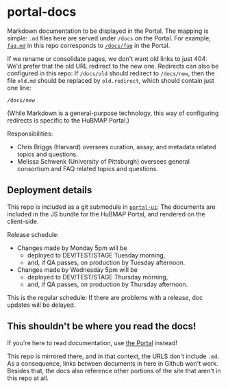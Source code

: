 # portal-docs
Markdown documentation to be displayed in the Portal. The mapping is simple: `.md` files here are served under `/docs` on the Portal. For example,
[`faq.md`](https://github.com/hubmapconsortium/portal-docs/blob/master/faq.md) in this repo
corresponds to [`/docs/faq`](https://portal.hubmapconsortium.org/docs/faq) in the Portal.

If we rename or consolidate pages, we don't want old links to just 404: We'd prefer that the old URL redirect to the new one.
Redirects can also be configured in this repo: If `/docs/old` should redirect to `/docs/new`,
then the file `old.md` should be replaced by `old.redirect`, which should contain just one line:
```
/docs/new
```
(While Markdown is a general-purpose technology, this way of configuring redirects is specific to the HuBMAP Portal.)

Responsibilities:
- Chris Briggs (Harvard) oversees curation, assay, and metadata related topics and questions.
- Melissa Schwenk (University of Pittsburgh) oversees general consortium and FAQ related topics and questions.

## Deployment details

This repo is included as a git submodule in [`portal-ui`](https://github.com/hubmapconsortium/portal-ui):
The documents are included in the JS bundle for the HuBMAP Portal, and rendered on the client-side.

Release schedule:
- Changes made by Monday 5pm will be 
  - deployed to DEV/TEST/STAGE Tuesday morning,
  - and, if QA passes, on production by Tuesday afternoon.
- Changes made by Wednesday 5pm will be 
  - deployed to DEV/TEST/STAGE Thursday morning,
  - and, if QA passes, on production by Thursday afternoon.

This is the regular schedule: If there are problems with a release, doc updates will be delayed.

## **This shouldn't be where you read the docs!**

If you're here to read documentation, use [the Portal](https://portal.hubmapconsortium.org/docs/) instead!

This repo is mirrored there, and in that context, the URLS don't include `.md`.
As a consequence, links between documents in here in Github won't work. Besides that, the docs also reference other portions of the site that aren't in this repo at all.
